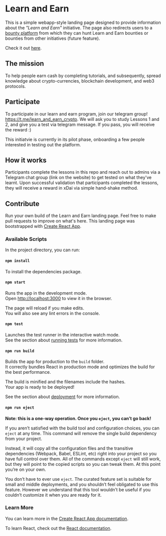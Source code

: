# Learn and Earn

This is a simple webapp-style landing page designed to provide information about the _"Learn and Earn"_ initiative. The page also redirects users to a [bounty platform](https://bdu.dev/) from which they can hunt Learn and Earn bounties or bounties from other initiatives (future feature).

Check it out [here](https://earn-2-learn.netlify.app/).

## The mission 

To help people earn cash by completing tutorials, and subsequently, spread knowledge about crypto-currencies, blockchain development, and web3 protocols.


## Participate

To participate in our learn and earn program, join our telegram group!  https://t.me/learn_and_earn_crypto. We will ask you to study Lessons 1 and 2, and give you a test via telegram message. If you pass, you will receive the reward :)

This initiatvie is currently in its pilot phase, onboarding a few people interested in testing out the platform. 





## How it works

Participants complete the lessons in this repo and reach out to admins via a Telegram chat group (link on the website) to get tested on what they've learnt. Upon successful validation that participants completed the lessons, they will receive a reward in xDai via simple hand-shake method.

## Contribute

Run your own build of the Learn and Earn landing page. Feel free to make pull requests to improve on what's here. This landing page was bootstrapped with [Create React App](https://github.com/facebook/create-react-app).

### Available Scripts

In the project directory, you can run:

#### `npm install`
To install the dependencies package.

#### `npm start`

Runs the app in the development mode.<br>
Open [http://localhost:3000](http://localhost:3000) to view it in the browser.

The page will reload if you make edits.<br>
You will also see any lint errors in the console.

#### `npm test`

Launches the test runner in the interactive watch mode.<br>
See the section about [running tests](https://facebook.github.io/create-react-app/docs/running-tests) for more information.

#### `npm run build`

Builds the app for production to the `build` folder.<br>
It correctly bundles React in production mode and optimizes the build for the best performance.

The build is minified and the filenames include the hashes.<br>
Your app is ready to be deployed!

See the section about [deployment](https://facebook.github.io/create-react-app/docs/deployment) for more information.

#### `npm run eject`

**Note: this is a one-way operation. Once you `eject`, you can’t go back!**

If you aren’t satisfied with the build tool and configuration choices, you can `eject` at any time. This command will remove the single build dependency from your project.

Instead, it will copy all the configuration files and the transitive dependencies (Webpack, Babel, ESLint, etc) right into your project so you have full control over them. All of the commands except `eject` will still work, but they will point to the copied scripts so you can tweak them. At this point you’re on your own.

You don’t have to ever use `eject`. The curated feature set is suitable for small and middle deployments, and you shouldn’t feel obligated to use this feature. However we understand that this tool wouldn’t be useful if you couldn’t customize it when you are ready for it.

### Learn More

You can learn more in the [Create React App documentation](https://facebook.github.io/create-react-app/docs/getting-started).

To learn React, check out the [React documentation](https://reactjs.org/).

